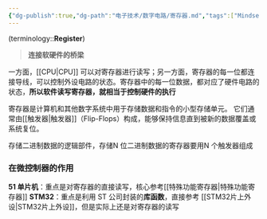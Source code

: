 ```yaml
---
{"dg-publish":true,"dg-path":"电子技术/数字电路/寄存器.md","tags":["Mindset"],"permalink":"/电子技术/数字电路/寄存器/","dgPassFrontmatter":true,"noteIcon":"","created":"2024-05-21T15:20:28.000+08:00","updated":"2025-07-01T12:27:10.000+08:00"}
---
```



(terminology::**Register**)
>**连接软硬件的桥梁**

一方面，[[CPU\|CPU]] 可以对寄存器进行读写；另一方面，寄存器的每一位都连接导线，可以控制外设电路的状态。寄存器中的每一位数据，都对应了硬件电路的状态，**所以软件读写寄存器，就相当于控制硬件的执行**


寄存器是计算机和其他数字系统中用于存储数据和指令的小型存储单元。
它们通常由[[触发器\|触发器]]（Flip-Flops）构成，能够保持信息直到被新的数据覆盖或系统复位。

存储二进制数据的逻辑部件，存储N 位二进制数据的寄存器要用N 个触发器组成

### 在微控制器的作用
**51 单片机**：重点是对寄存器的直接读写，核心参考[[特殊功能寄存器\|特殊功能寄存器]]
**STM32**：重点是利用 ST 公司封装的**库函数**，直接参考 [[STM32片上外设\|STM32片上外设]]，但是实际上还是对寄存器的读写




